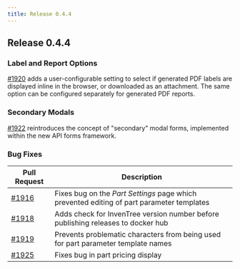 ```yaml
---
title: Release 0.4.4
---
```


## Release 0.4.4

### Label and Report Options

[#1920](https://github.com/inventree/InvenTree/pull/1920) adds a user-configurable setting to select if generated PDF labels are displayed inline in the browser, or downloaded as an attachment. The same option can be configured separately for generated PDF reports.

### Secondary Modals

[#1922](https://github.com/inventree/InvenTree/pull/1922) reintroduces the concept of "secondary" modal forms, implemented within the new API forms framework.

### Bug Fixes

| Pull Request | Description |
| --- | --- |
| [#1916](https://github.com/inventree/InvenTree/pull/1916) | Fixes bug on the *Part Settings* page which prevented editing of part parameter templates |
| [#1918](https://github.com/inventree/InvenTree/pull/1918) | Adds check for InvenTree version number before publishing releases to docker hub |
| [#1919](https://github.com/inventree/InvenTree/pull/1919) | Prevents problematic characters from being used for part parameter template names |
| [#1925](https://github.com/inventree/InvenTree/pull/1925) | Fixes bug in part pricing display |
